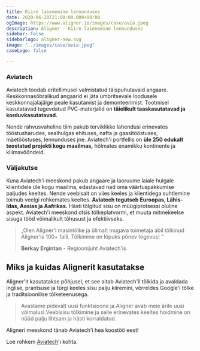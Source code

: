 ```yaml
---
title: Kiire laienemine lennunduses
date: 2020-06-28T21:00:00.000+00:00
ogImage: https://www.aligner.io/images/case/avia.jpeg
description: Aligner - Kiire laienemine lennunduses
sidebar: false
sidebarlogo: aligner-new.svg
image: "../images/case/avia.jpeg"
caseLogo: false

---
```

### Aviatech

Aviatech toodab eritellimusel valmistatud täispuhutavaid angaare. Keskkonnasõbralikud angaarid ei jäta ümbritsevale loodusele keskkonnajalajälge peale kasutamist ja demonteerimist. Tootmisel kasutatavad tugevdatud PVC-materjalid on **täielikult taaskasutatavad ja korduvkasutatavad.**

Nende rahvusvaheline tiim pakub terviklikke lahendusi erinevates tööstusharudes, sealhulgas ehituses, nafta ja gaasitööstuses, mäetööstuses, lennunduses jne. Aviatech'i portfellis on **üle 250 edukalt teostatud projekti kogu maailmas,** hõlmates enamikku kontinente ja kliimavööndeid.

### Väljakutse

Kuna Aviatech'i meeskond pakub angaare ja laoruume laiale hulgale klientidele üle kogu maailma, edastavad nad oma väärtuspakkumise paljudes keeltes. Nende veebisait on viies keeles ja klientidega suhtlemine toimub veelgi rohkemates keeltes. **Aviatech tegutseb Euroopas, Lähis-Idas, Aasias ja Aafrikas.** Hästi tõlgitud sisu on müügiprotsessi oluline aspekt. Aviatech'i meeskond otsis tõlkeplatvormi, et muuta mitmekeelse sisuga tööd võimalikult tõhusust ja efektiivseks.

> „Olen Aligner'i masintõlke ja ülimalt mugava toimetaja abil tõlkinud Aligner'is 100+ faili. Tõlkimine on lõpuks põnev tegevus! ”
>
> **Berkay Ergintan** - Regioonijuht Aviatech'is

## Miks ja kuidas Alignerit kasutatakse

Aligner'it kasutatakse põhjusel, et see aitab Aviatech'il tõlkida ja avaldada inglise, prantsuse ja türgi keeles sisu palju kiiremini, võrreldes Google'i tõlke ja traditsioonilise tõlketeenusega.

> Avastame pidevalt uusi funktsioone ja Aligner avab meie ärile uusi võimalusi.Veebisisu tõlkimine ja selle erinevates keeltes hoidmine on nüüd palju lihtsam ja hästi korraldatud.

Aligneri meeskond tänab Aviatech'i hea koostöö eest!

Loe rohkem [Aviatech](http://aviatech.com/ "Aviatech")'i kohta.